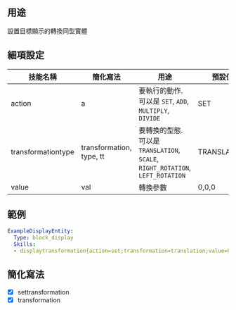 ## 用途
設置目標顯示的轉換同型實體


## 細項設定
| 技能名稱 | 簡化寫法| 用途 | 預設值 |
|-----------|-----------|----------------------------------------------------------------------|---------|
| action| a | 要執行的動作. 可以是 `SET`, `ADD`, `MULTIPLY`, `DIVIDE` | SET |
| transformationtype | transformation, type, tt | 要轉換的型態. 可以是 `TRANSLATION`, `SCALE`, `RIGHT_ROTATION`, `LEFT_ROTATION`| TRANSLATION |
| value | val   | 轉換參數 | 0,0,0   |


## 範例
```yaml
ExampleDisplayEntity:
  Type: block_display
  Skills:
  - displaytransformation{action=set;transformation=translation;value=0,0,1} @self ~onDamaged
```


## 簡化寫法
- [x] settransformation
- [x] transformation